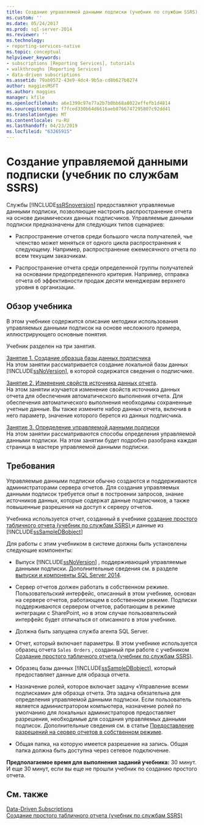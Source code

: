 ```yaml
---
title: Создание управляемой данными подписки (учебник по службам SSRS) | Документы Майкрософт
ms.custom: ''
ms.date: 05/24/2017
ms.prod: sql-server-2014
ms.reviewer: ''
ms.technology:
- reporting-services-native
ms.topic: conceptual
helpviewer_keywords:
- subscriptions [Reporting Services], tutorials
- walkthroughs [Reporting Services]
- data-driven subscriptions
ms.assetid: 79ab0572-43e9-4dc4-9b5a-cd8b627b8274
author: maggiesMSFT
ms.author: maggies
manager: kfile
ms.openlocfilehash: a6e1399c97e77a2b7b0bb68a8022effefb1d4814
ms.sourcegitcommit: f7fced330b64d6616aeb8766747295807c92dd41
ms.translationtype: MT
ms.contentlocale: ru-RU
ms.lasthandoff: 04/23/2019
ms.locfileid: "63265915"
---
```

# <a name="create-a-data-driven-subscription-ssrs-tutorial"></a>Создание управляемой данными подписки (учебник по службам SSRS)
  Службы [!INCLUDE[ssRSnoversion](../includes/ssrsnoversion-md.md)] предоставляют управляемые данными подписки, позволяющие настроить распространение отчета на основе динамических данных подписчиков. Управляемые данными подписки предназначены для следующих типов сценариев:  
  
-   Распространение отчетов среди большого числа получателей, чье членство может меняться от одного цикла распространения к следующему. Например, распространение ежемесячного отчета по всем текущим заказчикам.  
  
-   Распространение отчета среди определенной группы получателей на основании предопределенного критерия. Например, отправка отчета об эффективности продаж десяти менеджерам верхнего уровня в организации.  
  
## <a name="what-you-will-learn"></a>Обзор учебника  
 В этом учебнике содержится описание методики использования управляемых данными подписок на основе несложного примера, иллюстрирующего основные понятия.  
  
 Учебник разделен на три занятия.  
  
 [Занятие 1. Создание образца базы данных подписчика](lesson-1-creating-a-sample-subscriber-database.md)  
 На этом занятии рассматривается создание локальной базы данных [!INCLUDE[ssNoVersion](../includes/ssnoversion-md.md)], в которой содержатся сведения о подписчике.  
  
 [Занятие 2. Изменение свойств источника данных отчета](lesson-2-modifying-the-report-data-source-properties.md).  
 На этом занятии изучается изменение свойств источника данных отчета для обеспечения автоматического выполнения отчета. Для обеспечения автоматического выполнения необходимы сохраненные учетные данные. Вы также измените набор данных отчета, включив в него параметр, значение которого берется из данных подписчика.  
  
 [Занятие 3. Определение управляемой данными подписки](lesson-3-defining-a-data-driven-subscription.md)  
 На этом занятии рассматриваются способы определения управляемой данными подписки. На этом занятии будет подробно разобрана каждая страница в мастере управляемой данными подписки.  
  
## <a name="requirements"></a>Требования  
 Управляемые данными подписки обычно создаются и поддерживаются администраторами сервера отчетов. Для создания управляемых данными подписок требуется опыт в построении запросов, знание источников данных, которые содержат данные подписчиков, а также повышенные разрешения на доступ к серверу отчетов.  
  
 Учебника используется отчет, созданный в учебнике [создание простого табличного отчета &#40;учебник по службам SSRS&#41; ](create-a-basic-table-report-ssrs-tutorial.md) и данные из [!INCLUDE[ssSampleDBobject](../includes/sssampledbobject-md.md)]  
  
 Для работы с этим учебником в системе должны быть установлены следующие компоненты:  
  
-   Выпуск [!INCLUDE[ssNoVersion](../includes/ssnoversion-md.md)] , поддерживающий управляемые данными подписки. Дополнительные сведения см. в разделе [выпуски и компоненты SQL Server 2014](../sql-server/editions-and-components-of-sql-server-2016.md).  
  
-   Сервер отчетов должен работать в собственном режиме. Пользовательский интерфейс, описанный в этом учебнике, основан на сервере отчетов, работающем в собственном режиме. Подписки поддерживаются сервером отчетов, работающим в режиме интеграции с SharePoint, но в этом случае пользовательский интерфейс будет отличаться от описанного в этом учебнике.  
  
-   Должна быть запущена служба агента SQL Server.  
  
-   Отчет, который включает параметры. В этом учебнике используется образец отчета `Sales Orders` , созданный при работе с учебником [Создание простого табличного отчета (учебник по службам SSRS)](create-a-basic-table-report-ssrs-tutorial.md).  
  
-   Образец базы данных [!INCLUDE[ssSampleDBobject](../includes/sssampledbobject-md.md)], который предоставляет данные для образца отчета.  
  
-   Назначение ролей, которое включает задачу «Управление всеми подписками» для образца отчета. Эта задача обязательна для определения управляемой данными подписки. Если пользователь является администратором компьютера, назначение ролей по умолчанию для локальных администраторов предоставляет разрешения, необходимые для создания управляемых данными подписок. Дополнительные сведения см. в статье [Предоставление разрешений на сервер отчетов в собственном режиме](security/granting-permissions-on-a-native-mode-report-server.md).  
  
-   Общая папка, на которую имеется разрешение на запись. Общая папка должна быть доступна через сетевое подключение.  
  
 **Предполагаемое время для выполнения заданий учебника:** 30 минут. И еще 30 минут, если вы еще не прошли учебник по созданию простого отчета.  
  
## <a name="see-also"></a>См. также  
 [Data-Driven Subscriptions](subscriptions/data-driven-subscriptions.md)   
 [Создание простого табличного отчета (учебник по службам SSRS)](create-a-basic-table-report-ssrs-tutorial.md)  
  
  
